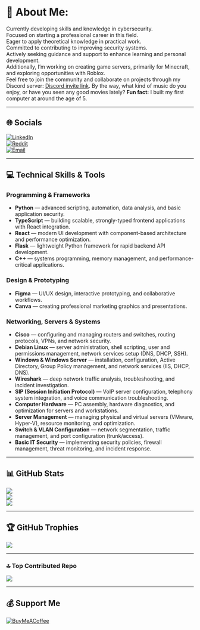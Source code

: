# 💫 About Me:
Currently developing skills and knowledge in cybersecurity.  
Focused on starting a professional career in this field.  
Eager to apply theoretical knowledge in practical work.  
Committed to contributing to improving security systems.  
Actively seeking guidance and support to enhance learning and personal development.  
Additionally, I’m working on creating game servers, primarily for Minecraft, and exploring opportunities with Roblox.  
Feel free to join the community and collaborate on projects through my Discord server: [Discord invite link](https://discord.com/invite/metmc).
By the way, what kind of music do you enjoy, or have you seen any good movies lately? 
**Fun fact:** I built my first computer at around the age of 5.

---

## 🌐 Socials
[![LinkedIn](https://img.shields.io/badge/LinkedIn-%230077B5.svg?logo=linkedin&logoColor=white)](https://linkedin.com/in/Jakuba23)  
[![Reddit](https://img.shields.io/badge/Reddit-%23FF4500.svg?logo=reddit&logoColor=white)](https://reddit.com/user/JaKuba23)  
[![Email](https://img.shields.io/badge/Email-D14836?logo=gmail&logoColor=white)](mailto:mazjakub23@gmail.com)

---

## 💻 Technical Skills & Tools

### Programming & Frameworks  
- **Python** — advanced scripting, automation, data analysis, and basic application security.  
- **TypeScript** — building scalable, strongly-typed frontend applications with React integration.  
- **React** — modern UI development with component-based architecture and performance optimization.  
- **Flask** — lightweight Python framework for rapid backend API development.  
- **C++** — systems programming, memory management, and performance-critical applications.

### Design & Prototyping  
- **Figma** — UI/UX design, interactive prototyping, and collaborative workflows.  
- **Canva** — creating professional marketing graphics and presentations.

### Networking, Servers & Systems  
- **Cisco** — configuring and managing routers and switches, routing protocols, VPNs, and network security.  
- **Debian Linux** — server administration, shell scripting, user and permissions management, network services setup (DNS, DHCP, SSH).  
- **Windows & Windows Server** — installation, configuration, Active Directory, Group Policy management, and network services (IIS, DHCP, DNS).  
- **Wireshark** — deep network traffic analysis, troubleshooting, and incident investigation.  
- **SIP (Session Initiation Protocol)** — VoIP server configuration, telephony system integration, and voice communication troubleshooting.  
- **Computer Hardware** — PC assembly, hardware diagnostics, and optimization for servers and workstations.  
- **Server Management** — managing physical and virtual servers (VMware, Hyper-V), resource monitoring, and optimization.  
- **Switch & VLAN Configuration** — network segmentation, traffic management, and port configuration (trunk/access).  
- **Basic IT Security** — implementing security policies, firewall management, threat monitoring, and incident response.

---

## 📊 GitHub Stats

![](https://github-readme-stats.vercel.app/api?username=JaKuba23&theme=vue-dark&hide_border=true&include_all_commits=true&count_private=true)  
![](https://nirzak-streak-stats.vercel.app/?user=JaKuba23&theme=vue-dark&hide_border=true)  
![](https://github-readme-stats.vercel.app/api/top-langs/?username=JaKuba23&theme=vue-dark&hide_border=true&include_all_commits=true&count_private=true&layout=compact)

---

## 🏆 GitHub Trophies

![](https://github-profile-trophy.vercel.app/?username=JaKuba23&theme=vue-dark&no-frame=true&no-bg=false&margin-w=4)

---

### 🔝 Top Contributed Repo

![](https://github-contributor-stats.vercel.app/api?username=JaKuba23&limit=5&theme=vue-dark&combine_all_yearly_contributions=true)

---

## 💰 Support Me

[![BuyMeACoffee](https://img.shields.io/badge/Buy%20Me%20a%20Coffee-ffdd00?style=for-the-badge&logo=buy-me-a-coffee&logoColor=black)](https://buymeacoffee.com/JaKuba23)
